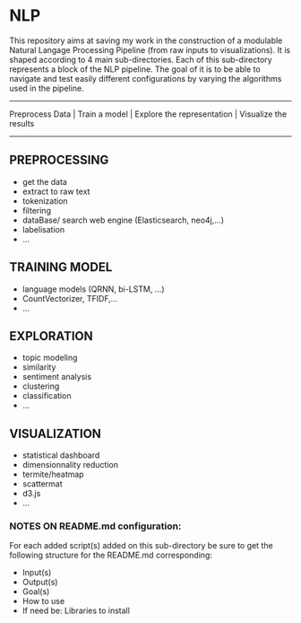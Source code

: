 # NLP
This repository aims at saving my work in the construction of a modulable Natural Langage Processing Pipeline (from raw inputs to visualizations). It is shaped according to 4 main sub-directories. Each of this sub-directory represents a block of the NLP pipeline. The goal of it is to be able to navigate and test easily different configurations by varying the algorithms used in the pipeline.  

**********************************************************************************************************
Preprocess Data  |  Train a model  |  Explore the representation  |   Visualize the results                                          
**********************************************************************************************************
    
## PREPROCESSING 
* get the data    
* extract to raw text    
* tokenization    
* filtering    
* dataBase/ search web engine (Elasticsearch, neo4j,...)    
* labelisation 
* ...    
## TRAINING MODEL
* language models (QRNN, bi-LSTM, ...)      
* CountVectorizer, TFIDF,...     
* ...     
## EXPLORATION ##
* topic modeling      
* similarity    
* sentiment analysis    
* clustering    
* classification    
* ...    
## VISUALIZATION ##
* statistical dashboard     
* dimensionnality reduction    
* termite/heatmap   
* scattermat   
* d3.js   
* ...   

### NOTES ON README.md configuration:
For each added script(s) added on this sub-directory be sure to get the following structure for the README.md corresponding:   
* Input(s)
* Output(s)
* Goal(s)
* How to use
* If need be: Libraries to install
